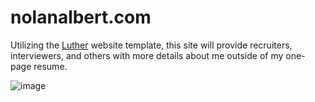 # nolanalbert.com

Utilizing the [Luther](https://themewagon.com/themes/luther/) website template, this site will provide recruiters, interviewers, and others with more details about me outside of my one-page resume.

![image](https://github.com/user-attachments/assets/e98532bb-7bc9-4770-9fda-5e0ebec6aad2)
